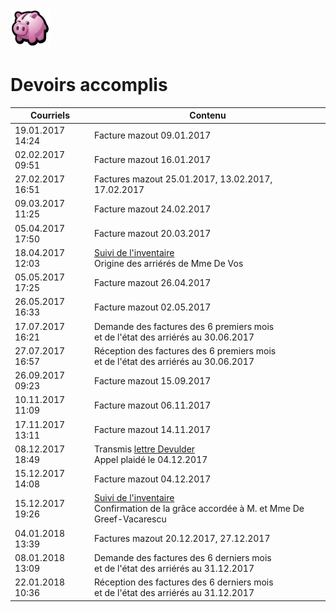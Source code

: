 <link rel="stylesheet" href="normal4.css">

![](icon_earn.png)

# Devoirs accomplis

| Courriels | Contenu |
| --- | --- |
| 19.01.2017 14:24 | Facture mazout 09.01.2017 |
| 02.02.2017 09:51 | Facture mazout 16.01.2017 |
| 27.02.2017 16:51 | Factures mazout 25.01.2017, 13.02.2017, 17.02.2017 |
| 09.03.2017 11:25 | Facture mazout 24.02.2017 |
| 05.04.2017 17:50 | Facture mazout 20.03.2017 |
| 18.04.2017 12:03 | [Suivi de l'inventaire](Inventaire.md)<br>Origine des arriérés de Mme De Vos |
| 05.05.2017 17:25 | Facture mazout 26.04.2017 |
| 26.05.2017 16:33 | Facture mazout 02.05.2017 |
| 17.07.2017 16:21 | Demande des factures des 6 premiers mois<br>et de l'état des arriérés au 30.06.2017 |
| 27.07.2017 16:57 | Réception des factures des 6 premiers mois<br>et de l'état des arriérés au 30.06.2017 |
| 26.09.2017 09:23 | Facture mazout 15.09.2017 |
| 10.11.2017 11:09 | Facture mazout 06.11.2017  |
| 17.11.2017 13:11 | Facture mazout 14.11.2017  |
| 08.12.2017 18:49 | Transmis [lettre Devulder](Devulder_20181205.pdf)<br>Appel plaidé le 04.12.2017  |
| 15.12.2017 14:08 | Facture mazout 04.12.2017  |
| 15.12.2017 19:26 | [Suivi de l'inventaire](Inventaire.md)<br>Confirmation de la grâce accordée à M. et Mme De Greef-Vacarescu |
| 04.01.2018 13:39 | Factures mazout 20.12.2017, 27.12.2017  |
| 08.01.2018 13:09 | Demande des factures des 6 derniers mois<br>et de l'état des arriérés au 31.12.2017 |
| 22.01.2018 10:36 | Réception des factures des 6 derniers mois<br>et de l'état des arriérés au 31.12.2017 |

